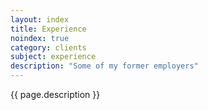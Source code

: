 ```yaml
---
layout: index
title: Experience
noindex: true
category: clients
subject: experience
description: "Some of my former employers"
---
```


{{ page.description }}
